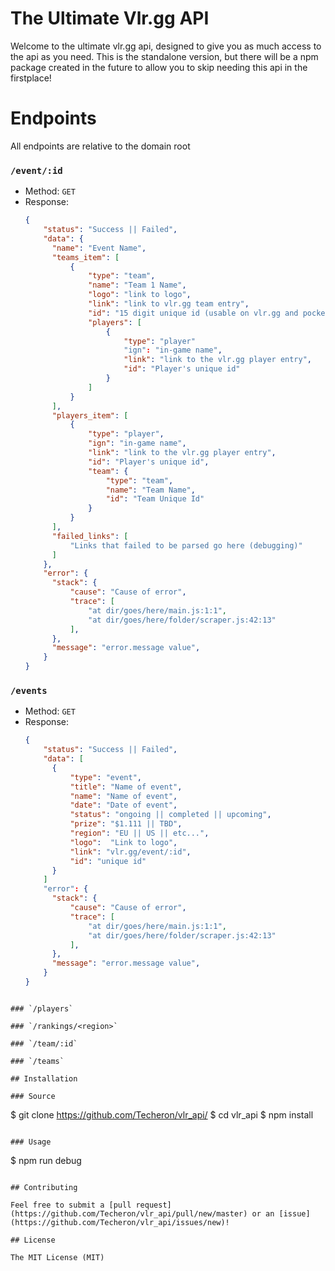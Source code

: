 # The Ultimate Vlr.gg API
Welcome to the ultimate vlr.gg api, designed to give you as much access to the api as you need.
This is the standalone version, but there will be a npm package created in the future to allow you to skip needing this api in the firstplace!
# Endpoints

All endpoints are relative to the domain root

### `/event/:id`
- Method: `GET`
- Response:
  ```json
  {
      "status": "Success || Failed",
      "data": {
        "name": "Event Name",
        "teams_item": [
            {
                "type": "team",
                "name": "Team 1 Name",
                "logo": "link to logo",
                "link": "link to vlr.gg team entry",
                "id": "15 digit unique id (usable on vlr.gg and pocketbase)",
                "players": [
                    {
                        "type": "player"
                        "ign": "in-game name",
                        "link": "link to the vlr.gg player entry",
                        "id": "Player's unique id"
                    }
                ]
            }
        ],
        "players_item": [
            {
                "type": "player",
                "ign": "in-game name",
                "link": "link to the vlr.gg player entry",
                "id": "Player's unique id",
                "team": {
                    "type": "team",
                    "name": "Team Name",
                    "id": "Team Unique Id"
                }
            }
        ],
        "failed_links": [
            "Links that failed to be parsed go here (debugging)"
        ]
      },
      "error": {
        "stack": {
            "cause": "Cause of error",
            "trace": [
                "at dir/goes/here/main.js:1:1",
                "at dir/goes/here/folder/scraper.js:42:13"
            ],
        },
        "message": "error.message value",
      }
  }
  ```
### `/events`
- Method: `GET`
- Response:
  ```json
  {
      "status": "Success || Failed",
      "data": [
        {
            "type": "event",
            "title": "Name of event",
            "name": "Name of event",
            "date": "Date of event",
            "status": "ongoing || completed || upcoming",
            "prize": "$1.111 || TBD",
            "region": "EU || US || etc...",
            "logo":  "Link to logo",
            "link": "vlr.gg/event/:id",
            "id": "unique id"
        }
      ]
      "error": {
        "stack": {
            "cause": "Cause of error",
            "trace": [
                "at dir/goes/here/main.js:1:1",
                "at dir/goes/here/folder/scraper.js:42:13"
            ],
        },
        "message": "error.message value",
      }
  }
```

### `/players`

### `/rankings/<region>`

### `/team/:id`

### `/teams`

## Installation

### Source

```
$ git clone https://github.com/Techeron/vlr_api/
$ cd vlr_api
$ npm install
```

### Usage

```
$ npm run debug
```

## Contributing

Feel free to submit a [pull request](https://github.com/Techeron/vlr_api/pull/new/master) or an [issue](https://github.com/Techeron/vlr_api/issues/new)!

## License

The MIT License (MIT)
